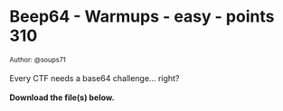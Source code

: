 # Beep64 - Warmups - easy - points 310


 <small>Author: @soups71</small><br><br>Every CTF needs a base64 challenge... right? <br><br> <b>Download the file(s) below.</b>
